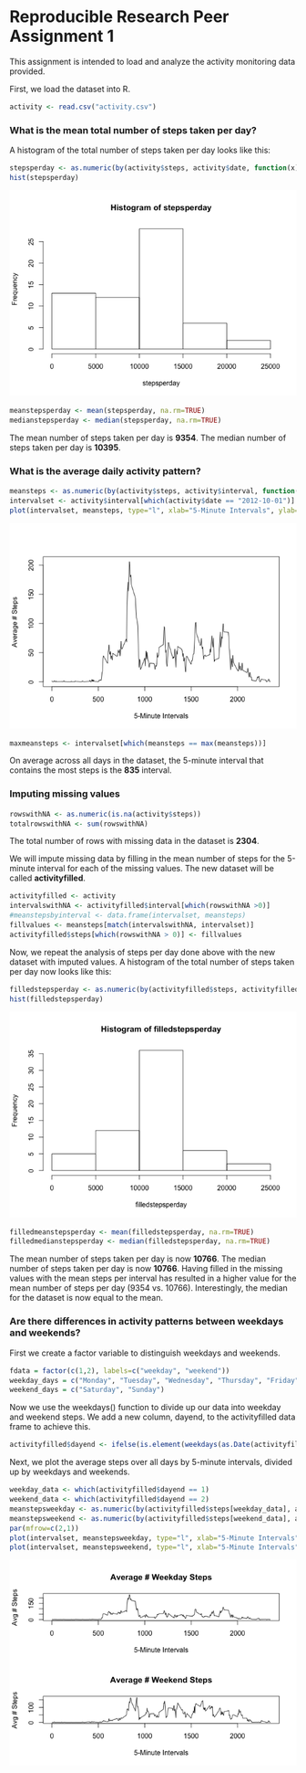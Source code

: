 # Reproducible Research Peer Assignment 1

This assignment is intended to load and analyze the activity monitoring data provided.

First, we load the dataset into R.


```r
activity <- read.csv("activity.csv")
```

### What is the mean total number of steps taken per day?

A histogram of the total number of steps taken per day looks like this:

```r
stepsperday <- as.numeric(by(activity$steps, activity$date, function(x) sum(x, na.rm=TRUE)))
hist(stepsperday)
```

![plot of chunk unnamed-chunk-2](./PA1_template_files/figure-html/unnamed-chunk-2.png) 

```r
meanstepsperday <- mean(stepsperday, na.rm=TRUE)
medianstepsperday <- median(stepsperday, na.rm=TRUE)
```

The mean number of steps taken per day is **9354**. The median number of steps taken per day is **10395**. 

### What is the average daily activity pattern?


```r
meansteps <- as.numeric(by(activity$steps, activity$interval, function(x) mean(x, na.rm=TRUE)))
intervalset <- activity$interval[which(activity$date == "2012-10-01")]
plot(intervalset, meansteps, type="l", xlab="5-Minute Intervals", ylab="Average # Steps")
```

![plot of chunk unnamed-chunk-3](./PA1_template_files/figure-html/unnamed-chunk-3.png) 

```r
maxmeansteps <- intervalset[which(meansteps == max(meansteps))]
```

On average across all days in the dataset, the 5-minute interval that contains the most steps is the **835** interval.

### Imputing missing values


```r
rowswithNA <- as.numeric(is.na(activity$steps))
totalrowswithNA <- sum(rowswithNA)
```

The total number of rows with missing data in the dataset is **2304**.

We will impute missing data by filling in the mean number of steps for the 5-minute interval for each of the missing values. The new dataset will be called **activityfilled**.


```r
activityfilled <- activity
intervalswithNA <- activityfilled$interval[which(rowswithNA >0)] 
#meanstepsbyinterval <- data.frame(intervalset, meansteps)
fillvalues <- meansteps[match(intervalswithNA, intervalset)]
activityfilled$steps[which(rowswithNA > 0)] <- fillvalues
```

Now, we repeat the analysis of steps per day done above with the new dataset with imputed values. A histogram of the total number of steps taken per day now looks like this:

```r
filledstepsperday <- as.numeric(by(activityfilled$steps, activityfilled$date, function(x) sum(x, na.rm=TRUE)))
hist(filledstepsperday)
```

![plot of chunk unnamed-chunk-6](./PA1_template_files/figure-html/unnamed-chunk-6.png) 

```r
filledmeanstepsperday <- mean(filledstepsperday, na.rm=TRUE)
filledmedianstepsperday <- median(filledstepsperday, na.rm=TRUE)
```

The mean number of steps taken per day is now **10766**. The median number of steps taken per day is now **10766**. Having filled in the missing values with the mean steps per interval has resulted in a higher value for the mean number of steps per day (9354 vs. 10766). Interestingly, the median for the dataset is now equal to the mean.

### Are there differences in activity patterns between weekdays and weekends?

First we create a factor variable to distinguish weekdays and weekends.


```r
fdata = factor(c(1,2), labels=c("weekday", "weekend"))
weekday_days = c("Monday", "Tuesday", "Wednesday", "Thursday", "Friday")
weekend_days = c("Saturday", "Sunday")
```

Now we use the weekdays() function to divide up our data into weekday and weekend steps. We add a new column, dayend, to the activityfilled data frame to achieve this.


```r
activityfilled$dayend <- ifelse(is.element(weekdays(as.Date(activityfilled$date)), weekday_days), fdata[1], fdata[2])
```

Next, we plot the average steps over all days by 5-minute intervals, divided up by weekdays and weekends.


```r
weekday_data <- which(activityfilled$dayend == 1)
weekend_data <- which(activityfilled$dayend == 2)
meanstepsweekday <- as.numeric(by(activityfilled$steps[weekday_data], activity$interval[weekday_data], function(x) mean(x, na.rm=TRUE)))
meanstepsweekend <- as.numeric(by(activityfilled$steps[weekend_data], activity$interval[weekend_data], function(x) mean(x, na.rm=TRUE)))
par(mfrow=c(2,1))
plot(intervalset, meanstepsweekday, type="l", xlab="5-Minute Intervals", ylab="Avg # Steps", main="Average # Weekday Steps")
plot(intervalset, meanstepsweekend, type="l", xlab="5-Minute Intervals", ylab="Avg # Steps", main="Average # Weekend Steps")
```

![plot of chunk unnamed-chunk-9](./PA1_template_files/figure-html/unnamed-chunk-9.png) 
